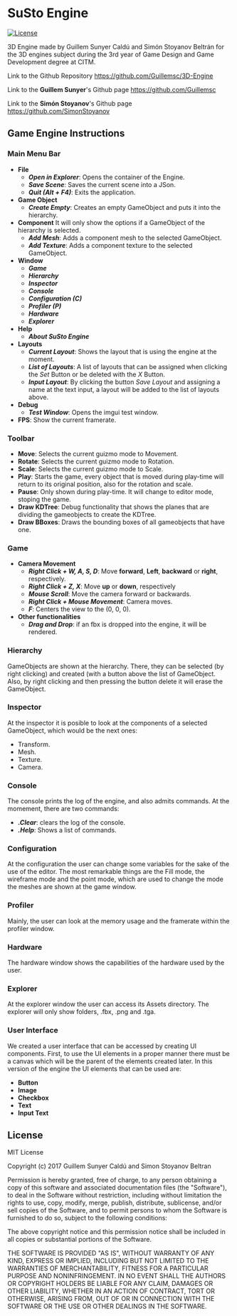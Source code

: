 # SuSto Engine
[![License](http://img.shields.io/:license-mit-blue.svg)](http://doge.mit-license.org)

3D Engine made by Guillem Sunyer Caldú and Simón Stoyanov Beltrán for the 3D engines subject during the 3rd year of Game Design and Game Development degree at CITM.

Link to the Github Repository https://github.com/Guillemsc/3D-Engine

Link to the **Guillem Sunyer**'s Github page https://github.com/Guillemsc

Link to the **Simón Stoyanov**'s Github page https://github.com/SimonStoyanov

## Game Engine Instructions
### Main Menu Bar
* **File**
  * _**Open in Explorer**_: Opens the container of the Engine.
  * _**Save Scene**_: Saves the current scene into a JSon.
  * _**Quit (Alt + F4)**_: Exits the application.
* **Game Object**
  * _**Create Empty**_: Creates an empty GameObject and puts it into the hierarchy.
* **Component**
It will only show the options if a GameObject of the hierarchy is selected.
  * _**Add Mesh**_: Adds a component mesh to the selected GameObject.
  * _**Add Texture**_: Adds a component texture to the selected GameObject.
* **Window**
  * _**Game**_
  * _**Hierarchy**_
  * _**Inspector**_
  * _**Console**_
  * _**Configuration (C)**_
  * _**Profiler (P)**_
  * _**Hardware**_
  * _**Explorer**_
* **Help**
  * _**About SuSto Engine**_
* **Layouts**
  * _**Current Layout**_: Shows the layout that is using the engine at the moment.
  * _**List of Layouts**_: A list of layouts that can be assigned when clicking the _Set_ Button or be deleted with the _X_ Button.
  * _**Input Layout**_: By clicking the button _Save Layout_ and assigning a name at the text input, a layout will be added to the list of layouts above.
* **Debug**
  * _**Test Window**_: Opens the imgui test window.
* **FPS**: Show the current framerate.

### Toolbar
* **Move**: Selects the current guizmo mode to Movement.
* **Rotate**: Selects the current guizmo mode to Rotation.
* **Scale**: Selects the current guizmo mode to Scale.
* **Play**: Starts the game, every object that is moved during play-time will return to its original position, also for the rotation and scale.
* **Pause**: Only shown during play-time. It will change to editor mode, stoping the game.
* **Draw KDTree**: Debug functionality that shows the planes that are dividing the gameobjects to create the KDTree.
* **Draw BBoxes**: Draws the bounding boxes of all gameobjects that have one.

### Game
* **Camera Movement**
  * _**Right Click + W, A, S, D**_: Move **forward**, **Left**, **backward** or **right**, respectively.
  * _**Right Click + Z, X**_: Move **up** or **down**, respectively
  * _**Mouse Scroll**_: Move the camera forward or backwards.
  * _**Right Click + Mouse Movement**_: Camera moves.
  * _**F**_: Centers the view to the (0, 0, 0).
* **Other functionalities**
  * _**Drag and Drop**_: if an fbx is dropped into the engine, it will be rendered.
 
### Hierarchy
GameObjects are shown at the hierarchy. There, they can be selected (by right clicking) and created (with a button above the list of GameObject.
Also, by right clicking and then pressing the button delete it will erase the GameObject.

### Inspector
At the inspector it is posible to look at the components of a selected GameObject, which would be the next ones:
* Transform. 
* Mesh.
* Texture.
* Camera.

### Console
The console prints the log of the engine, and also admits commands. At the momement, there are two commands:
* _**.Clear**_: clears the log of the console.
* _**.Help**_: Shows a list of commands.

### Configuration
At the configuration the user can change some variables for the sake of the use of the editor. The most remarkable things are the Fill mode, the wireframe mode and the point mode, which are used to change the mode the meshes are shown at the game window.

### Profiler
Mainly, the user can look at the memory usage and the framerate within the profiler window.

### Hardware
The hardware window shows the capabilities of the hardware used by the user.

### Explorer
At the explorer window the user can access its Assets directory. 
The explorer will only show folders, .fbx, .png and .tga.

### User Interface
We created a user interface that can be accessed by creating UI components.
First, to use the UI elements in a proper manner there must be a canvas which will be the parent of the elements created later.
In this version of the engine the UI elements that can be used are:
* **Button**
* **Image**
* **Checkbox**
* **Text**
* **Input Text**

## License
MIT License

Copyright (c) 2017 Guillem Sunyer Caldú and Simon Stoyanov Beltran

Permission is hereby granted, free of charge, to any person obtaining a copy
of this software and associated documentation files (the "Software"), to deal
in the Software without restriction, including without limitation the rights
to use, copy, modify, merge, publish, distribute, sublicense, and/or sell
copies of the Software, and to permit persons to whom the Software is
furnished to do so, subject to the following conditions:

The above copyright notice and this permission notice shall be included in all
copies or substantial portions of the Software.

THE SOFTWARE IS PROVIDED "AS IS", WITHOUT WARRANTY OF ANY KIND, EXPRESS OR
IMPLIED, INCLUDING BUT NOT LIMITED TO THE WARRANTIES OF MERCHANTABILITY,
FITNESS FOR A PARTICULAR PURPOSE AND NONINFRINGEMENT. IN NO EVENT SHALL THE
AUTHORS OR COPYRIGHT HOLDERS BE LIABLE FOR ANY CLAIM, DAMAGES OR OTHER
LIABILITY, WHETHER IN AN ACTION OF CONTRACT, TORT OR OTHERWISE, ARISING FROM,
OUT OF OR IN CONNECTION WITH THE SOFTWARE OR THE USE OR OTHER DEALINGS IN THE
SOFTWARE.
